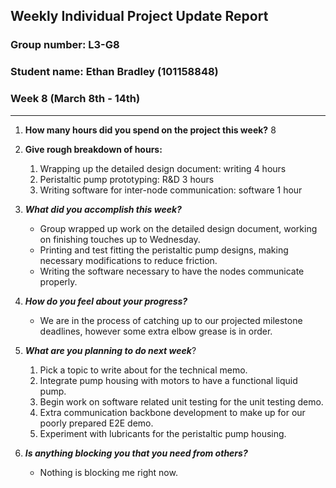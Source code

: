 ## Weekly Individual Project Update Report
### Group number: L3-G8
### Student name: Ethan Bradley (101158848)

### Week 8 (March 8th - 14th)
___
1. **How many hours did you spend on the project this week?** 8

2. **Give rough breakdown of hours:**
   1. Wrapping up the detailed design document: writing 4 hours
   2. Peristaltic pump prototyping: R&D 3 hours
   3. Writing software for inter-node communication: software 1 hour

3. ***What did you accomplish this week?***
   - Group wrapped up work on the detailed design document, working on finishing touches up to Wednesday.
   - Printing and test fitting the peristaltic pump designs, making necessary modifications to reduce friction.
   - Writing the software necessary to have the nodes communicate properly.
  
4. ***How do you feel about your progress?***
   - We are in the process of catching up to our projected milestone deadlines, however some extra elbow grease is in order.

5. ***What are you planning to do next week***? 
   1. Pick a topic to write about for the technical memo.
   2. Integrate pump housing with motors to have a functional liquid pump.
   3. Begin work on software related unit testing for the unit testing demo.
   4. Extra communication backbone development to make up for our poorly prepared E2E demo.
   5. Experiment with lubricants for the peristaltic pump housing.

6. ***Is anything blocking you that you need from others?*** 
   - Nothing is blocking me right now.
